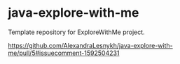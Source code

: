 # java-explore-with-me

Template repository for ExploreWithMe project.

https://github.com/AlexandraLesnykh/java-explore-with-me/pull/5#issuecomment-1592504231
